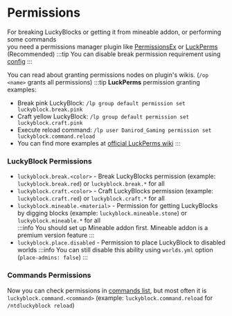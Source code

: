 # Permissions

For breaking LuckyBlocks or getting it from mineable addon, or performing some commands  
you need a permissions manager plugin like [PermissionsEx](https://dev.bukkit.org/projects/permissionsex)
or [LuckPerms](https://luckperms.net/download) (Recommended)
:::tip
You can disable break permission requirement using
[config](https://danirod12.github.io/ntd-wiki/docs/luckyblock/setup/config)
:::

You can read about granting permissions nodes on plugin's wikis. (`/op <name>` grants all permissions)
:::tip
**LuckPerms** permission granting examples:
* Break pink LuckyBlock: `/lp group default permission set luckyblock.break.pink`
* Craft yellow LuckyBlock: `/lp group default permission set luckyblock.craft.pink`
* Execute reload command: `/lp user Danirod_Gaming permission set luckyblock.command.reload`
* You can find more examples at [official LuckPerms wiki](https://luckperms.net/wiki/Permission-Commands)
:::

### LuckyBlock Permissions
* `luckyblock.break.<color>` - Break LuckyBlocks permission (example: `luckyblock.break.red`)
or `luckyblock.break.*` for all
* `luckyblock.craft.<color>` - Craft LuckyBlocks permission (example: `luckyblock.craft.red`)
or `luckyblock.craft.*` for all
* `luckyblock.mineable.<material>` - Permission for getting LuckyBlocks by digging blocks
(example: `luckyblock.mineable.stone`) or `luckyblock.mineable.*` for all  
:::info
You should set up Mineable addon first. Mineable addon is a premium version feature
:::
* `luckyblock.place.disabled` - Permission to place LuckyBlock to disabled worlds
:::info
You can still disable this ability using `worlds.yml` option (`place-admins: false`)
:::

### Commands Permissions
Now you can check permissions in [commands list](https://danirod12.github.io/ntd-wiki/docs/luckyblock/commands),
but most often it is `luckyblock.command.<command>` (example: `luckyblock.command.reload` for `/ntdluckyblock reload`)
